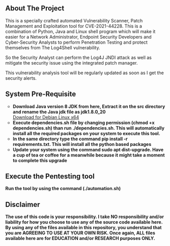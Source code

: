 <!-- ABOUT THE PROJECT -->
## About The Project


This is a specially crafted automated Vulnerability Scanner, Patch Management and Exploitation tool for CVE-2021-44228. This is a combination of Python, Java and Linux shell program which will make it easier for a Network Administrator, Endpoint Security Developers and Cyber-Security Analysts to perform Penetration Testing and protect themselves from The Log4Shell vulnerability.

So the Security Analyst can perform the Log4J JNDI attack as well as mitigate the security issue using the integrated patch manager.

This vulnerability analysis tool will be regularly updated as soon as I get the security alerts.

<!-- Download link for Java JDK as a pre-requisite for exploitation tool-->

## System Pre-Requisite
<p>
  <ul type="circle">
    <li><b>Download Java version 8 JDK from here, Extract it on the src directory and rename the Java jdk file as jdk1.8.0_20</b><br>
           <a href="https://app.blackhole.run/#N4XaeQzCCF1N6AVWwhf36A5e7VfDjdNkCRogUcBzVhWE">Download for Debian Linux x64</a></li>
    <li><b>Execute dependencies.sh file by changing permission (chmod +x dependencies.sh) than run ./dependencies.sh. This will automatically install all the required packages on your system to execute this tool.</b></li>
    <li><b>In the same directory type the command pip install -r requirements.txt. This will install all the python based packages</b></li>
    <li><b>Update your system using the command sudo apt dist-upgrade. Have a cup of tea or coffee for a meanwhile because it might take a moment to complete this upgrade</b></li>
    </ul>
</p>


<!-- Execution phase for exploitation tool -->
## Execute the Pentesting tool
<p>
  <b>Run the tool by using the command (./automation.sh)</b>
</p>

## Disclaimer
<p>
<b>The use of this code is your responsibility.
I take NO responsibility and/or liability for how you choose to use any of the source code available here. By using any of the files available in this repository, you understand that you are AGREEING TO USE AT YOUR OWN RISK. Once again, ALL files available here are for EDUCATION and/or RESEARCH purposes ONLY.</b><p>

